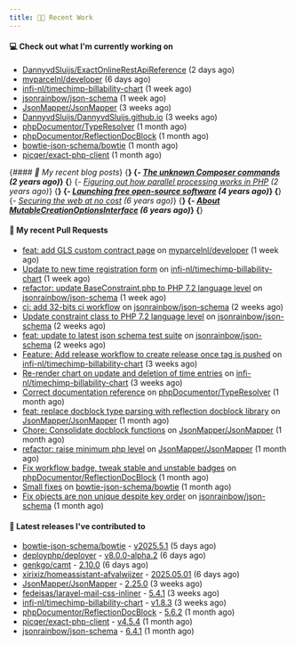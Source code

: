 ```yaml
---
title: 👨‍💻 Recent Work
---
```


#### 💻 Check out what I'm currently working on

- [DannyvdSluijs/ExactOnlineRestApiReference](https://github.com/DannyvdSluijs/ExactOnlineRestApiReference) (2 days ago)
- [myparcelnl/developer](https://github.com/myparcelnl/developer) (6 days ago)
- [infi-nl/timechimp-billability-chart](https://github.com/infi-nl/timechimp-billability-chart) (1 week ago)
- [jsonrainbow/json-schema](https://github.com/jsonrainbow/json-schema) (1 week ago)
- [JsonMapper/JsonMapper](https://github.com/JsonMapper/JsonMapper) (3 weeks ago)
- [DannyvdSluijs/DannyvdSluijs.github.io](https://github.com/DannyvdSluijs/DannyvdSluijs.github.io) (3 weeks ago)
- [phpDocumentor/TypeResolver](https://github.com/phpDocumentor/TypeResolver) (1 month ago)
- [phpDocumentor/ReflectionDocBlock](https://github.com/phpDocumentor/ReflectionDocBlock) (1 month ago)
- [bowtie-json-schema/bowtie](https://github.com/bowtie-json-schema/bowtie) (1 month ago)
- [picqer/exact-php-client](https://github.com/picqer/exact-php-client) (1 month ago)


{*#### 📜 My recent blog posts*}
{**}
{*- [The unknown Composer commands](https://www.dannyvandersluijs.nl/posts/2023-08-25-the-unknown-composer-commands.html) (2 years ago)*}
{**}
{*- [Figuring out how parallel processing works in PHP](https://www.dannyvandersluijs.nl/posts/2023-06-21-figuring-out-how-parallel-processing-works-in-php.html) (2 years ago)*}
{**}
{*- [Launching free open-source software](https://www.dannyvandersluijs.nl/posts/2020-07-02-launching-free-open-source-software.html) (4 years ago)*}
{**}
{*- [Securing the web at no cost](https://www.dannyvandersluijs.nl/posts/2019-02-04-securing-the-web-at-no-cost.html) (6 years ago)*}
{**}
{*- [About MutableCreationOptionsInterface](https://www.dannyvandersluijs.nl/posts/2018-10-15-about-mutable-creation-options-interface.html) (6 years ago)*}
{**}

#### 🔨 My recent Pull Requests

- [feat: add GLS custom contract page](https://github.com/myparcelnl/developer/pull/153) on [myparcelnl/developer](https://github.com/myparcelnl/developer) (1 week ago)
- [Update to new time registration form](https://github.com/infi-nl/timechimp-billability-chart/pull/24) on [infi-nl/timechimp-billability-chart](https://github.com/infi-nl/timechimp-billability-chart) (1 week ago)
- [refactor: update BaseConstraint.php to PHP 7.2 language level](https://github.com/jsonrainbow/json-schema/pull/826) on [jsonrainbow/json-schema](https://github.com/jsonrainbow/json-schema) (1 week ago)
- [ci: add 32-bits ci workflow](https://github.com/jsonrainbow/json-schema/pull/825) on [jsonrainbow/json-schema](https://github.com/jsonrainbow/json-schema) (2 weeks ago)
- [Update constraint class to PHP 7.2 language level](https://github.com/jsonrainbow/json-schema/pull/824) on [jsonrainbow/json-schema](https://github.com/jsonrainbow/json-schema) (2 weeks ago)
- [feat: update to latest json schema test suite](https://github.com/jsonrainbow/json-schema/pull/821) on [jsonrainbow/json-schema](https://github.com/jsonrainbow/json-schema) (2 weeks ago)
- [Feature: Add release workflow to create release once tag is pushed](https://github.com/infi-nl/timechimp-billability-chart/pull/23) on [infi-nl/timechimp-billability-chart](https://github.com/infi-nl/timechimp-billability-chart) (3 weeks ago)
- [Re-render chart on update and deletion of time entries](https://github.com/infi-nl/timechimp-billability-chart/pull/22) on [infi-nl/timechimp-billability-chart](https://github.com/infi-nl/timechimp-billability-chart) (3 weeks ago)
- [Correct documentation reference](https://github.com/phpDocumentor/TypeResolver/pull/216) on [phpDocumentor/TypeResolver](https://github.com/phpDocumentor/TypeResolver) (1 month ago)
- [feat: replace docblock type parsing with reflection docblock library](https://github.com/JsonMapper/JsonMapper/pull/199) on [JsonMapper/JsonMapper](https://github.com/JsonMapper/JsonMapper) (1 month ago)
- [Chore: Consolidate docblock functions](https://github.com/JsonMapper/JsonMapper/pull/198) on [JsonMapper/JsonMapper](https://github.com/JsonMapper/JsonMapper) (1 month ago)
- [refactor: raise minimum php level](https://github.com/JsonMapper/JsonMapper/pull/197) on [JsonMapper/JsonMapper](https://github.com/JsonMapper/JsonMapper) (1 month ago)
- [Fix workflow badge, tweak stable and unstable badges](https://github.com/phpDocumentor/ReflectionDocBlock/pull/410) on [phpDocumentor/ReflectionDocBlock](https://github.com/phpDocumentor/ReflectionDocBlock) (1 month ago)
- [Small fixes](https://github.com/bowtie-json-schema/bowtie/pull/1958) on [bowtie-json-schema/bowtie](https://github.com/bowtie-json-schema/bowtie) (1 month ago)
- [Fix objects are non unique despite key order](https://github.com/jsonrainbow/json-schema/pull/819) on [jsonrainbow/json-schema](https://github.com/jsonrainbow/json-schema) (1 month ago)


#### 🔭 Latest releases I've contributed to

- [bowtie-json-schema/bowtie](https://github.com/bowtie-json-schema/bowtie) - [v2025.5.1](https://github.com/bowtie-json-schema/bowtie/releases/tag/v2025.5.1) (5 days ago)
- [deployphp/deployer](https://github.com/deployphp/deployer) - [v8.0.0-alpha.2](https://github.com/deployphp/deployer/releases/tag/v8.0.0-alpha.2) (6 days ago)
- [genkgo/camt](https://github.com/genkgo/camt) - [2.10.0](https://github.com/genkgo/camt/releases/tag/2.10.0) (6 days ago)
- [xirixiz/homeassistant-afvalwijzer](https://github.com/xirixiz/homeassistant-afvalwijzer) - [2025.05.01](https://github.com/xirixiz/homeassistant-afvalwijzer/releases/tag/2025.05.01) (6 days ago)
- [JsonMapper/JsonMapper](https://github.com/JsonMapper/JsonMapper) - [2.25.0](https://github.com/JsonMapper/JsonMapper/releases/tag/2.25.0) (3 weeks ago)
- [fedeisas/laravel-mail-css-inliner](https://github.com/fedeisas/laravel-mail-css-inliner) - [5.4.1](https://github.com/fedeisas/laravel-mail-css-inliner/releases/tag/5.4.1) (3 weeks ago)
- [infi-nl/timechimp-billability-chart](https://github.com/infi-nl/timechimp-billability-chart) - [v1.8.3](https://github.com/infi-nl/timechimp-billability-chart/releases/tag/v1.8.3) (3 weeks ago)
- [phpDocumentor/ReflectionDocBlock](https://github.com/phpDocumentor/ReflectionDocBlock) - [5.6.2](https://github.com/phpDocumentor/ReflectionDocBlock/releases/tag/5.6.2) (1 month ago)
- [picqer/exact-php-client](https://github.com/picqer/exact-php-client) - [v4.5.4](https://github.com/picqer/exact-php-client/releases/tag/v4.5.4) (1 month ago)
- [jsonrainbow/json-schema](https://github.com/jsonrainbow/json-schema) - [6.4.1](https://github.com/jsonrainbow/json-schema/releases/tag/6.4.1) (1 month ago)